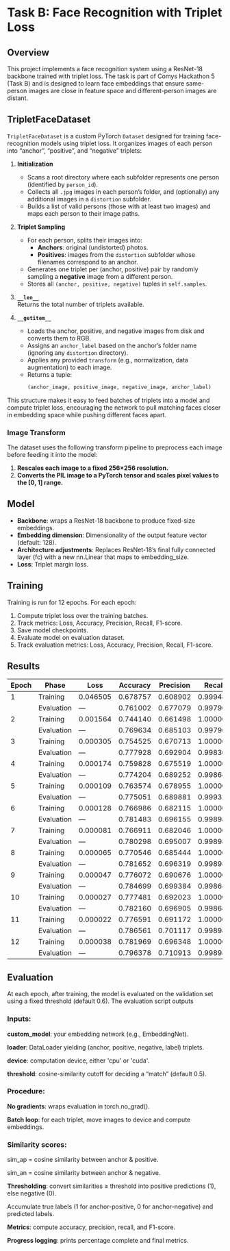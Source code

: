 # Task B: Face Recognition with Triplet Loss

## Overview
This project implements a face recognition system using a ResNet-18 backbone trained with triplet loss. The task is part of Comys Hackathon 5 (Task B) and is designed to learn face embeddings that ensure same-person images are close in feature space and different-person images are distant.

## TripletFaceDataset

`TripletFaceDataset` is a custom PyTorch `Dataset` designed for training face-recognition models using triplet loss. It organizes images of each person into “anchor”, “positive”, and “negative” triplets:

1. **Initialization**  
   - Scans a root directory where each subfolder represents one person (identified by `person_id`).  
   - Collects all `.jpg` images in each person’s folder, and (optionally) any additional images in a `distortion` subfolder.  
   - Builds a list of valid persons (those with at least two images) and maps each person to their image paths.  

2. **Triplet Sampling**  
   - For each person, splits their images into:  
     - **Anchors**: original (undistorted) photos.  
     - **Positives**: images from the `distortion` subfolder whose filenames correspond to an anchor.  
   - Generates one triplet per (anchor, positive) pair by randomly sampling a **negative** image from a different person.  
   - Stores all `(anchor, positive, negative)` tuples in `self.samples`.  

3. **`__len__`**  
   Returns the total number of triplets available.

4. **`__getitem__`**  
   - Loads the anchor, positive, and negative images from disk and converts them to RGB.  
   - Assigns an `anchor_label` based on the anchor’s folder name (ignoring any `distortion` directory).  
   - Applies any provided `transform` (e.g., normalization, data augmentation) to each image.  
   - Returns a tuple:  
     ```python
     (anchor_image, positive_image, negative_image, anchor_label)
     ```  

This structure makes it easy to feed batches of triplets into a model and compute triplet loss, encouraging the network to pull matching faces closer in embedding space while pushing different faces apart.

### Image Transform

The dataset uses the following transform pipeline to preprocess each image before feeding it into the model:

1. **Rescales each image to a fixed 256×256 resolution.**
2. **Converts the PIL image to a PyTorch tensor and scales pixel values to the [0, 1] range.**


## Model
- **Backbone**: wraps a ResNet-18 backbone to produce fixed-size embeddings.
- **Embedding dimension**: Dimensionality of the output feature vector (default: 128).
- **Architecture adjustments**: Replaces ResNet-18’s final fully connected layer (fc) with a new nn.Linear that maps to embedding_size.
- **Loss**: Triplet margin loss.

## Training
Training is run for 12 epochs. For each epoch:
1. Compute triplet loss over the training batches.
2. Track metrics: Loss, Accuracy, Precision, Recall, F1-score.
3. Save model checkpoints.
4. Evaluate model on evaluation dataset.
5. Track evaluation metrics: Loss, Accuracy, Precision, Recall, F1-score.

## Results

| Epoch | Phase       | Loss     | Accuracy | Precision | Recall   | F1-score |
|-------|-------------|----------|----------|-----------|----------|----------|
| 1     | Training    | 0.046505 | 0.678757 | 0.608902  | 0.999481 | 0.756767 |
|       | Evaluation  |    —     | 0.761002 | 0.677079  | 0.997969 | 0.806787 |
| 2     | Training    | 0.001564 | 0.744140 | 0.661498  | 1.000000 | 0.796267 |
|       | Evaluation  |    —     | 0.769634 | 0.685103  | 0.997969 | 0.812457 |
| 3     | Training    | 0.000305 | 0.754525 | 0.670713  | 1.000000 | 0.802906 |
|       | Evaluation  |    —     | 0.777928 | 0.692904  | 0.998307 | 0.818031 |
| 4     | Training    | 0.000174 | 0.759828 | 0.675519  | 1.000000 | 0.806340 |
|       | Evaluation  |    —     | 0.774204 | 0.689252  | 0.998646 | 0.815593 |
| 5     | Training    | 0.000109 | 0.763574 | 0.678955  | 1.000000 | 0.808783 |
|       | Evaluation  |    —     | 0.775051 | 0.689881  | 0.999323 | 0.816259 |
| 6     | Training    | 0.000128 | 0.766986 | 0.682115  | 1.000000 | 0.811021 |
|       | Evaluation  |    —     | 0.781483 | 0.696155  | 0.998984 | 0.820520 |
| 7     | Training    | 0.000081 | 0.766911 | 0.682046  | 1.000000 | 0.810972 |
|       | Evaluation  |    —     | 0.780298 | 0.695007  | 0.998984 | 0.819722 |
| 8     | Training    | 0.000065 | 0.770546 | 0.685444  | 1.000000 | 0.813369 |
|       | Evaluation  |    —     | 0.781652 | 0.696319  | 0.998984 | 0.820634 |
| 9     | Training    | 0.000047 | 0.776072 | 0.690676  | 1.000000 | 0.817041 |
|       | Evaluation  |    —     | 0.784699 | 0.699384  | 0.998646 | 0.822644 |
| 10    | Training    | 0.000027 | 0.777481 | 0.692023  | 1.000000 | 0.817983 |
|       | Evaluation  |    —     | 0.782160 | 0.696905  | 0.998646 | 0.820927 |
| 11    | Training    | 0.000022 | 0.776591 | 0.691172  | 1.000000 | 0.817388 |
|       | Evaluation  |    —     | 0.786561 | 0.701117  | 0.998984 | 0.823956 |
| 12    | Training    | 0.000038 | 0.781969 | 0.696348  | 1.000000 | 0.820997 |
|       | Evaluation  |    —     | 0.796378 | 0.710913  | 0.998984 | 0.830683 |

## Evaluation
At each epoch, after training, the model is evaluated on the validation set using a fixed threshold (default 0.6). The evaluation script outputs

### Inputs:

**custom_model**: your embedding network (e.g., EmbeddingNet).

**loader**: DataLoader yielding (anchor, positive, negative, label) triplets.

**device**: computation device, either 'cpu' or 'cuda'.

**threshold**: cosine-similarity cutoff for deciding a “match” (default 0.5).

### Procedure:

**No gradients**: wraps evaluation in torch.no_grad().

**Batch loop**: for each triplet, move images to device and compute embeddings.

### Similarity scores:

sim_ap = cosine similarity between anchor & positive.

sim_an = cosine similarity between anchor & negative.

**Thresholding**: convert similarities ≥ threshold into positive predictions (1), else negative (0).

Accumulate true labels (1 for anchor-positive, 0 for anchor-negative) and predicted labels.

**Metrics**: compute accuracy, precision, recall, and F1-score.

**Progress logging**: prints percentage complete and final metrics.
